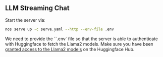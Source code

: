 ## LLM Streaming Chat

Start the server via:
```bash
nos serve up -c serve.yaml --http --env-file .env
```

We need to provide the ``.env` file so that the server is able to authenticate with Huggingface to fetch the Llama2 models. Make sure you have been [granted access to the Llama2 models](https://huggingface.co/meta-llama/Llama-2-7b-chat-hf) on the Huggingface Hub.
